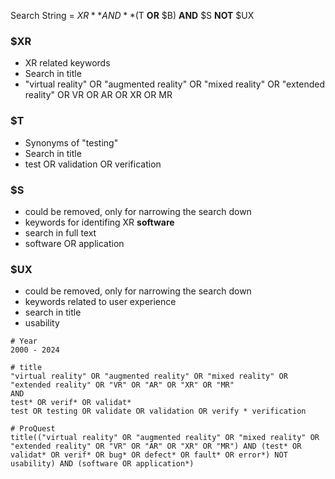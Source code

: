 Search String = $XR **AND** ($T **OR** $B) **AND** $S **NOT** $UX

### $XR

* XR related keywords
* Search in title
* "virtual reality" OR "augmented reality" OR "mixed reality" OR "extended reality" OR VR OR AR OR XR OR MR

### $T

* Synonyms of "testing"
* Search in title
* test OR validation OR verification

### $S

* could be removed, only for narrowing the search down
* keywords for identifing XR **software**
* search in full text
* software OR application

### $UX

* could be removed, only for narrowing the search down
* keywords related to user experience
* search in title 
* usability

```
# Year
2000 - 2024

# title
"virtual reality" OR "augmented reality" OR "mixed reality" OR "extended reality" OR "VR" OR "AR" OR "XR" OR "MR" 
AND 
test* OR verif* OR validat*
test OR testing OR validate OR validation OR verify * verification

# ProQuest
title(("virtual reality" OR "augmented reality" OR "mixed reality" OR "extended reality" OR "VR" OR "AR" OR "XR" OR "MR") AND (test* OR validat* OR verif* OR bug* OR defect* OR fault* OR error*) NOT usability) AND (software OR application*)
```

